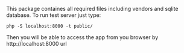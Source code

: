 This package containes all required files including vendors and sqlite database.
To run test server just type:

 `php -S localhost:8000 -t public/`
 
Then you will be able to access the app from you browser by http://localhost:8000 url
